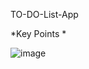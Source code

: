 TO-DO-List-App

*Key Points *



![image](https://github.com/Tejaswini1397/30-days-project-practice-day2/assets/117677072/c48cfad5-b48b-461b-8460-6df020752904)
